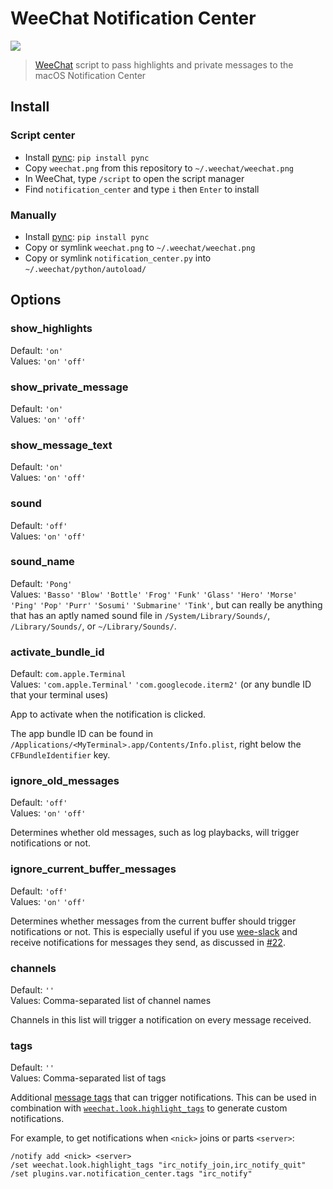 # WeeChat Notification Center

![](screenshot.png)

> [WeeChat](https://weechat.org) script to pass highlights and private messages to the macOS Notification Center

## Install

### Script center

- Install [pync](https://github.com/SeTeM/pync): `pip install pync`
- Copy `weechat.png` from this repository to `~/.weechat/weechat.png`
- In WeeChat, type `/script` to open the script manager
- Find `notification_center` and type `i` then `Enter` to install

### Manually

- Install [pync](https://github.com/SeTeM/pync): `pip install pync`
- Copy or symlink `weechat.png` to `~/.weechat/weechat.png`
- Copy or symlink `notification_center.py` into `~/.weechat/python/autoload/`

## Options

### show_highlights

Default: `'on'`\
Values: `'on'` `'off'`

### show_private_message

Default: `'on'`\
Values: `'on'` `'off'`

### show_message_text

Default: `'on'`\
Values: `'on'` `'off'`

### sound

Default: `'off'`\
Values: `'on'` `'off'`

### sound_name

Default: `'Pong'`\
Values: `'Basso'` `'Blow'` `'Bottle'` `'Frog'` `'Funk'` `'Glass'` `'Hero'` `'Morse'` `'Ping'` `'Pop'` `'Purr'` `'Sosumi'` `'Submarine'` `'Tink'`, but can really be anything that has an aptly named sound file in `/System/Library/Sounds/`, `/Library/Sounds/`, or `~/Library/Sounds/`.

### activate_bundle_id

Default: `com.apple.Terminal`\
Values: `'com.apple.Terminal'` `'com.googlecode.iterm2'` (or any bundle ID that your terminal uses)

App to activate when the notification is clicked.

The app bundle ID can be found in `/Applications/<MyTerminal>.app/Contents/Info.plist`, right below the `CFBundleIdentifier` key.

### ignore_old_messages

Default: `'off'`\
Values: `'on'` `'off'`

Determines whether old messages, such as log playbacks, will trigger notifications or not.

### ignore_current_buffer_messages

Default: `'off'`\
Values: `'on'` `'off'`

Determines whether messages from the current buffer should trigger notifications or not. This is especially useful if you use [wee-slack](https://github.com/wee-slack/wee-slack) and receive notifications for messages they send, as discussed in [#22](https://github.com/sindresorhus/weechat-notification-center/issues/22).

### channels

Default: `''`\
Values: Comma-separated list of channel names

Channels in this list will trigger a notification on every message received.

### tags

Default: `''`\
Values: Comma-separated list of tags

Additional [message tags](https://weechat.org/files/doc/stable/weechat_user.en.html#lines_tags) that can trigger notifications. This can be used in combination with [`weechat.look.highlight_tags`](https://weechat.org/files/doc/stable/weechat_user.en.html#option_weechat.look.highlight_tags) to generate custom notifications.

For example, to get notifications when `<nick>` joins or parts `<server>`:

```
/notify add <nick> <server>
/set weechat.look.highlight_tags "irc_notify_join,irc_notify_quit"
/set plugins.var.notification_center.tags "irc_notify"
```
